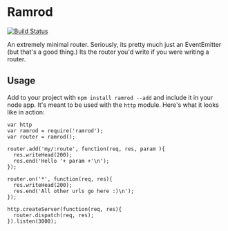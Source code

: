 # Ramrod

[![Build Status](https://secure.travis-ci.org/wookiehangover/node-ramrod.png?branch=master)](http://travis-ci.org/wookiehangover/node-ramrod)

An extremely minimal router. Seriously, its pretty much just an
EventEmitter (but that's a good thing.) Its the router you'd write if
you were writing a router.

## Usage

Add to your project with `npm install ramrod --add` and include it in
your node app. It's meant to be used with the `http` module. Here's what
it looks like in action:

    var http
    var ramrod = require('ramrod');
    var router = ramrod();

    router.add('my/:route', function(req, res, param ){
      res.writeHead(200);
      res.end('Hello '+ param +'\n');
    });

    router.on('*', function(req, res){
      res.writeHead(200);
      res.end('All other urls go here :)\n');
    });

    http.createServer(function(req, res){
      router.dispatch(req, res);
    }).listen(3000);
